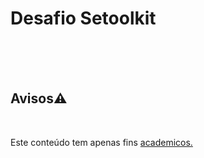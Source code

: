 <h1> Desafio Setoolkit</h1>
<br>
<br>
<br>
<h2>Avisos⚠</h2>
<br>

Este conteúdo tem apenas fins [ academicos.](https://www.planalto.gov.br/ccivil_03/_Ato2023-2026/2023/Decreto/D11491.htm#:~:text=DECRETO%20N%C2%BA%2011.491%2C%20DE%2012,23%20de%20novembro%20de%202001.)




<br>
<br>
<br>
